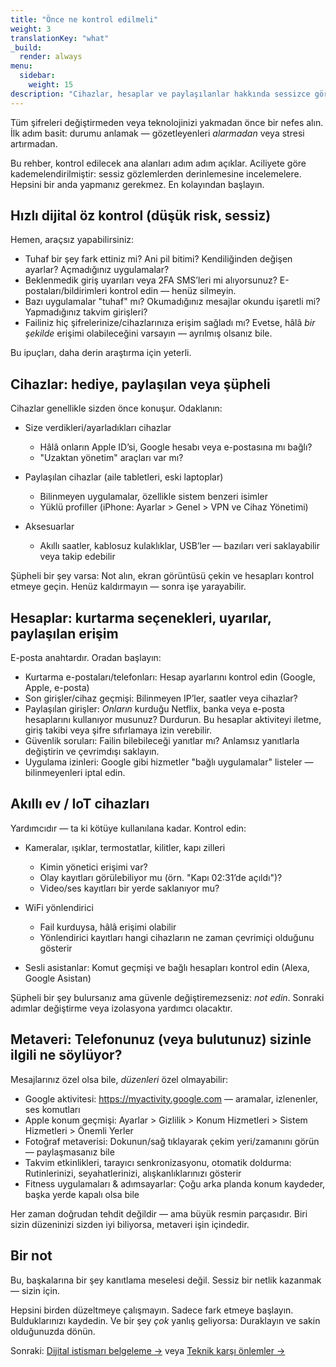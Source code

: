 ```yaml
---
title: "Önce ne kontrol edilmeli"
weight: 3
translationKey: "what"
_build:
  render: always
menu:
  sidebar:
    weight: 15
description: "Cihazlar, hesaplar ve paylaşılanlar hakkında sessizce görünürlük kazanma."
---
```


Tüm şifreleri değiştirmeden veya teknolojinizi yakmadan önce bir nefes alın.  
İlk adım basit: durumu anlamak — gözetleyenleri *alarmadan* veya stresi artırmadan.

Bu rehber, kontrol edilecek ana alanları adım adım açıklar. Aciliyete göre kademelendirilmiştir: sessiz gözlemlerden derinlemesine incelemelere. Hepsini bir anda yapmanız gerekmez. En kolayından başlayın.

## Hızlı dijital öz kontrol (düşük risk, sessiz)

Hemen, araçsız yapabilirsiniz:

- Tuhaf bir şey fark ettiniz mi? Ani pil bitimi? Kendiliğinden değişen ayarlar? Açmadığınız uygulamalar?
- Beklenmedik giriş uyarıları veya 2FA SMS’leri mi alıyorsunuz? E-postaları/bildirimleri kontrol edin — henüz silmeyin.
- Bazı uygulamalar "tuhaf" mı? Okumadığınız mesajlar okundu işaretli mi? Yapmadığınız takvim girişleri?
- Failiniz hiç şifrelerinize/cihazlarınıza erişim sağladı mı? Evetse, hâlâ *bir şekilde* erişimi olabileceğini varsayın — ayrılmış olsanız bile.

Bu ipuçları, daha derin araştırma için yeterli.

## Cihazlar: hediye, paylaşılan veya şüpheli

Cihazlar genellikle sizden önce konuşur. Odaklanın:

- Size verdikleri/ayarladıkları cihazlar  
  - Hâlâ onların Apple ID’si, Google hesabı veya e-postasına mı bağlı?  
  - "Uzaktan yönetim" araçları var mı?  

- Paylaşılan cihazlar (aile tabletleri, eski laptoplar)  
  - Bilinmeyen uygulamalar, özellikle sistem benzeri isimler  
  - Yüklü profiller (iPhone: Ayarlar > Genel > VPN ve Cihaz Yönetimi)  

- Aksesuarlar  
  - Akıllı saatler, kablosuz kulaklıklar, USB’ler — bazıları veri saklayabilir veya takip edebilir  

Şüpheli bir şey varsa: Not alın, ekran görüntüsü çekin ve hesapları kontrol etmeye geçin. Henüz kaldırmayın — sonra işe yarayabilir.

## Hesaplar: kurtarma seçenekleri, uyarılar, paylaşılan erişim

E-posta anahtardır. Oradan başlayın:

- Kurtarma e-postaları/telefonları: Hesap ayarlarını kontrol edin (Google, Apple, e-posta)  
- Son girişler/cihaz geçmişi: Bilinmeyen IP’ler, saatler veya cihazlar?  
- Paylaşılan girişler: *Onların* kurduğu Netflix, banka veya e-posta hesaplarını kullanıyor musunuz? Durdurun. Bu hesaplar aktiviteyi iletme, giriş takibi veya şifre sıfırlamaya izin verebilir.  
- Güvenlik soruları: Failin bilebileceği yanıtlar mı? Anlamsız yanıtlarla değiştirin ve çevrimdışı saklayın.  
- Uygulama izinleri: Google gibi hizmetler "bağlı uygulamalar" listeler — bilinmeyenleri iptal edin.  

## Akıllı ev / IoT cihazları

Yardımcıdır — ta ki kötüye kullanılana kadar. Kontrol edin:

- Kameralar, ışıklar, termostatlar, kilitler, kapı zilleri  
  - Kimin yönetici erişimi var?  
  - Olay kayıtları görülebiliyor mu (örn. "Kapı 02:31’de açıldı")?  
  - Video/ses kayıtları bir yerde saklanıyor mu?  

- WiFi yönlendirici  
  - Fail kurduysa, hâlâ erişimi olabilir  
  - Yönlendirici kayıtları hangi cihazların ne zaman çevrimiçi olduğunu gösterir  

- Sesli asistanlar: Komut geçmişi ve bağlı hesapları kontrol edin (Alexa, Google Asistan)  

Şüpheli bir şey bulursanız ama güvenle değiştiremezseniz: *not edin*. Sonraki adımlar değiştirme veya izolasyona yardımcı olacaktır.

## Metaveri: Telefonunuz (veya bulutunuz) sizinle ilgili ne söylüyor?

Mesajlarınız özel olsa bile, *düzenleri* özel olmayabilir:

- Google aktivitesi: https://myactivity.google.com — aramalar, izlenenler, ses komutları  
- Apple konum geçmişi: Ayarlar > Gizlilik > Konum Hizmetleri > Sistem Hizmetleri > Önemli Yerler  
- Fotoğraf metaverisi: Dokunun/sağ tıklayarak çekim yeri/zamanını görün — paylaşmasanız bile  
- Takvim etkinlikleri, tarayıcı senkronizasyonu, otomatik doldurma: Rutinlerinizi, seyahatlerinizi, alışkanlıklarınızı gösterir  
- Fitness uygulamaları & adımsayarlar: Çoğu arka planda konum kaydeder, başka yerde kapalı olsa bile  

Her zaman doğrudan tehdit değildir — ama büyük resmin parçasıdır. Biri sizin düzeninizi sizden iyi biliyorsa, metaveri işin içindedir.

## Bir not

Bu, başkalarına bir şey kanıtlama meselesi değil. Sessiz bir netlik kazanmak — sizin için.  

Hepsini birden düzeltmeye çalışmayın. Sadece fark etmeye başlayın. Bulduklarınızı kaydedin. Ve bir şey *çok* yanlış geliyorsa: Duraklayın ve sakin olduğunuzda dönün.  

Sonraki: [Dijital istismarı belgeleme →](/docs/take-back-power/how) veya [Teknik karşı önlemler →](/docs/take-back-power/counter)

